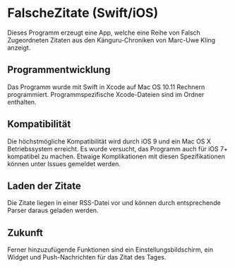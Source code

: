 # FalscheZitate (Swift/iOS)
Dieses Programm erzeugt eine App, welche eine Reihe von Falsch Zugeordneten Zitaten aus den Känguru-Chroniken von Marc-Uwe Kling anzeigt.

## Programmentwicklung
Das Programm wurde mit Swift in Xcode auf Mac OS 10.11 Rechnern programmiert.
Programmspezifische Xcode-Dateien sind im Ordner enthalten.

## Kompatibilität
Die höchstmögliche Kompatibilität wird durch iOS 9 und ein Mac OS X Betriebssystem erreicht. Es wurde versucht, das Programm auch für iOS 7+ kompatibel zu machen.
Etwaige Komplikationen mit diesen Spezifikationen können unter Issues gemeldet werden.

## Laden der Zitate
Die Zitate liegen in einer RSS-Datei vor und können durch entsprechende Parser daraus geladen werden.

## Zukunft
Ferner hinzuzufügende Funktionen sind ein Einstellungsbildschirm, ein Widget und Push-Nachrichten für das Zitat des Tages.
